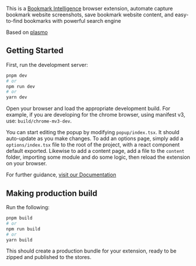 This is a [Bookmark Intelligence](https://www.bitsky.ai/) browser extension, automate capture bookmark website screenshots, save bookmark website content, and easy-to-find bookmarks with powerful search engine

Based on [plasmo](https://github.com/PlasmoHQ/plasmo)

## Getting Started

First, run the development server:

```bash
pnpm dev
# or
npm run dev
# or
yarn dev
```

Open your browser and load the appropriate development build. For example, if you are developing for the chrome browser, using manifest v3, use: `build/chrome-mv3-dev`.

You can start editing the popup by modifying `popup/index.tsx`. It should auto-update as you make changes. To add an options page, simply add a `options/index.tsx` file to the root of the project, with a react component default exported. Likewise to add a content page, add a file to the `content` folder, importing some module and do some logic, then reload the extension on your browser.

For further guidance, [visit our Documentation](https://docs.plasmo.com/)

## Making production build

Run the following:

```bash
pnpm build
# or
npm run build
# or
yarn build
```

This should create a production bundle for your extension, ready to be zipped and published to the stores.
